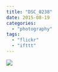 ```yaml
---
title: "DSC_0238"
date: 2015-08-19
categories: 
  - "photography"
tags: 
  - "flickr"
  - "ifttt"
---
```


![](https://farm1.staticflickr.com/663/20669426506_d561fd3aac_b.jpg)

